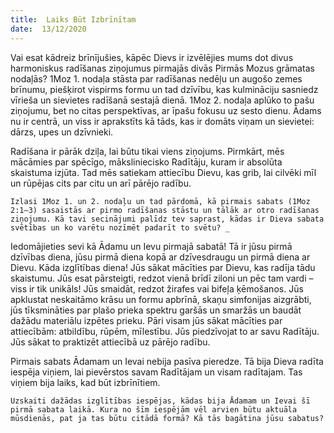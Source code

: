 ```yaml
---
title:  Laiks Būt Izbrīnītam
date:  13/12/2020
---
```


Vai esat kādreiz brīnījušies, kāpēc Dievs ir izvēlējies mums dot divus harmoniskus radīšanas ziņojumus pirmajās divās Pirmās Mozus grāmatas nodaļās? 1Moz 1. nodaļa stāsta par radīšanas nedēļu un augošo zemes brīnumu, piešķirot vispirms formu un tad dzīvību, kas kulmināciju sasniedz vīrieša un sievietes radīšanā sestajā dienā. 1Moz 2. nodaļa aplūko to pašu ziņojumu, bet no citas perspektīvas, ar īpašu fokusu uz sesto dienu. Ādams nu ir centrā, un viss ir aprakstīts kā tāds, kas ir domāts viņam un sievietei: dārzs, upes un dzīvnieki.

Radīšana ir pārāk dziļa, lai būtu tikai viens ziņojums. Pirmkārt, mēs mācāmies par spēcīgo, māksliniecisko Radītāju, kuram ir absolūta skaistuma izjūta. Tad mēs satiekam attiecību Dievu, kas grib, lai cilvēki mīl un rūpējas cits par citu un arī pārējo radību.

`Izlasi 1Moz 1. un 2. nodaļu un tad pārdomā, kā pirmais sabats (1Moz 2:1–3) sasaistās ar pirmo radīšanas stāstu un tālāk ar otro radīšanas ziņojumu. Kā tavi secinājumi palīdz tev saprast, kādas ir Dieva sabata svētības un ko varētu nozīmēt padarīt to svētu? _`

Iedomājieties sevi kā Ādamu un Ievu pirmajā sabatā! Tā ir jūsu pirmā dzīvības diena, jūsu pirmā diena kopā ar dzīvesdraugu un pirmā diena ar Dievu. Kāda izglītības diena! Jūs sākat mācīties par Dievu, kas radīja tādu skaistumu. Jūs esat pārsteigti, redzot vienā brīdī ziloni un pēc tam vardi – viss ir tik unikāls! Jūs smaidāt, redzot žirafes vai bifeļa ķēmošanos. Jūs apklustat neskaitāmo krāsu un formu apbrīnā, skaņu simfonijas aizgrābti, jūs tīksmināties par plašo prieka spektru garšās un smaržās un baudāt dažādu materiālu izpētes prieku. Pāri visam jūs sākat mācīties par attiecībām: atbildību, rūpēm, mīlestību. Jūs piedzīvojat to ar savu Radītāju. Jūs sākat to praktizēt attiecībā uz pārējo radību.

Pirmais sabats Ādamam un Ievai nebija pasīva pieredze. Tā bija Dieva radīta iespēja viņiem, lai pievērstos savam Radītājam un visam radītajam. Tas viņiem bija laiks, kad būt izbrīnītiem.

`Uzskaiti dažādas izglītības iespējas, kādas bija Ādamam un Ievai šī pirmā sabata laikā. Kura no šīm iespējām vēl arvien būtu aktuāla mūsdienās, pat ja tas būtu citādā formā? Kā tās bagātina jūsu sabatus?`